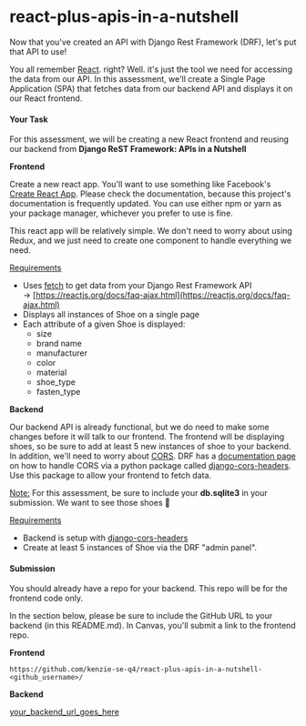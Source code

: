 # react-plus-apis-in-a-nutshell

Now that you've created an API with Django Rest Framework (DRF), let's put that API to use!

You all remember [React](https://reactjs.org/). right? Well. it's just the tool we need for accessing the data from our API. In this assessment, we'll create a Single Page Application (SPA) that fetches data from our backend API and displays it on our React frontend.

#### **Your Task**

For this assessment, we will be creating a new React frontend and reusing our backend from **Django ReST Framework: APIs in a Nutshell** 

**Frontend**

Create a new react app. You'll want to use something like Facebook's [Create React App](https://github.com/facebook/create-react-app/blob/master/README.md). Please check the documentation, because this project's documentation is frequently updated. You can use either npm or yarn as your package manager, whichever you prefer to use is fine.

This react app will be relatively simple. We don't need to worry about using Redux, and we just need to create one component to handle everything we need.

<span style="text-decoration: underline;">Requirements</span>

*   Uses [fetch](https://developer.mozilla.org/en-US/docs/Web/API/Fetch_API/Using_Fetch) to get data from your Django Rest Framework API → [https://reactjs.org/docs/faq-ajax.html](https://reactjs.org/docs/faq-ajax.html)
*   Displays all instances of Shoe on a single page
*   Each attribute of a given Shoe is displayed:
    *   size
    *   brand name
    *   manufacturer
    *   color
    *   material
    *   shoe_type
    *   fasten_type

**Backend**

Our backend API is already functional, but we do need to make some changes before it will talk to our frontend. The frontend will be displaying shoes, so be sure to add at least 5 new instances of shoe to your backend. In addition, we'll need to worry about [CORS](https://developer.mozilla.org/en-US/docs/Web/HTTP/CORS). DRF has a [documentation page](https://www.django-rest-framework.org/topics/ajax-csrf-cors/#cors) on how to handle CORS via a python package called [django-cors-headers](https://github.com/ottoyiu/django-cors-headers/). Use this package to allow your frontend to fetch data.

<span style="text-decoration: underline;">Note:</span> For this assessment, be sure to include your **db.sqlite3** in your submission. We want to see those shoes 👟

<span style="text-decoration: underline;">Requirements</span>

*   Backend is setup with [django-cors-headers](https://github.com/ottoyiu/django-cors-headers/)
*   Create at least 5 instances of Shoe via the DRF "admin panel".

#### **Submission**

You should already have a repo for your backend. This repo will be for the frontend code only.

In the section below, please be sure to include the GitHub URL to your backend (in this README.md). In Canvas, you'll submit a link to the frontend repo.

**Frontend**
```
https://github.com/kenzie-se-q4/react-plus-apis-in-a-nutshell-<github_username>/
```

**Backend**

[your_backend_url_goes_here](#)
